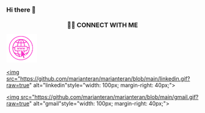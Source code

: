 ### Hi there 👋

<!--
**marianteran/marianteran** is a ✨ _special_ ✨ repository because its `README.md` (this file) appears on your GitHub profile.

Here are some ideas to get you started:

- 🔭 I’m currently working on ...
- 🌱 I’m currently learning ...
- 👯 I’m looking to collaborate on ...
- 🤔 I’m looking for help with ...
- 💬 Ask me about ...
- 📫 How to reach me: ...
- 😄 Pronouns: ...
- ⚡ Fun fact: ...
-->
 
<h3 style="text-align: center; font-weight: bold; margin-top: 20px; margin-bottom: 10px;"> 🤝🏻
        CONNECT WITH ME </h3>
<div>

<a href="https://marianela-teran.web.app/" target="_blank"><img src="https://github.com/marianteran/marianteran/blob/main/pweb.gif?raw=true" alt="pagina web" style="width: 80px; margin-right: 40px;"></a>

<a href="https://www.linkedin.com/in/marianelaTeran" target="_blank"><img src="https://github.com/marianteran/marianteran/blob/main/linkedin.gif?raw=true" alt="linkedin"style="width: 100px; margin-right: 40px;"></a>

<a href="mailto:marianteranf@gmail.com" target="_blank"><img src="https://github.com/marianteran/marianteran/blob/main/gmail.gif?raw=true" alt="gmail"style="width: 100px; margin-right: 40px;"></a>
</div> 
